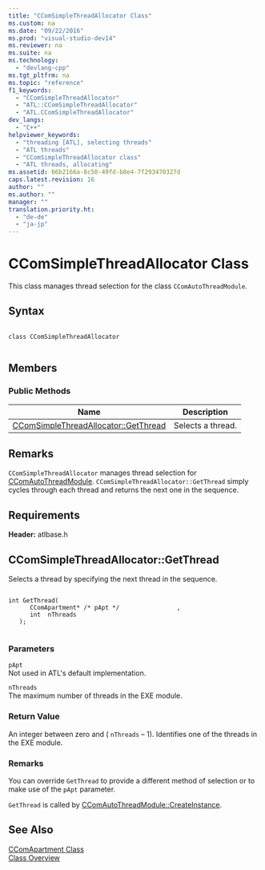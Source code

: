 ```yaml
---
title: "CComSimpleThreadAllocator Class"
ms.custom: na
ms.date: "09/22/2016"
ms.prod: "visual-studio-dev14"
ms.reviewer: na
ms.suite: na
ms.technology: 
  - "devlang-cpp"
ms.tgt_pltfrm: na
ms.topic: "reference"
f1_keywords: 
  - "CComSimpleThreadAllocator"
  - "ATL::CComSimpleThreadAllocator"
  - "ATL.CComSimpleThreadAllocator"
dev_langs: 
  - "C++"
helpviewer_keywords: 
  - "threading [ATL], selecting threads"
  - "ATL threads"
  - "CComSimpleThreadAllocator class"
  - "ATL threads, allocating"
ms.assetid: 66b2166a-8c50-49fd-b8e4-7f293470327d
caps.latest.revision: 16
author: ""
ms.author: ""
manager: ""
translation.priority.ht: 
  - "de-de"
  - "ja-jp"
---
```

# CComSimpleThreadAllocator Class
This class manages thread selection for the class `CComAutoThreadModule`.  
  
## Syntax  
  
```  
  
class CComSimpleThreadAllocator  
  
```  
  
## Members  
  
### Public Methods  
  
|Name|Description|  
|----------|-----------------|  
|[CComSimpleThreadAllocator::GetThread](../vs140/ccomsimplethreadallocator--getthread.md)|Selects a thread.|  
  
## Remarks  
 `CComSimpleThreadAllocator` manages thread selection for [CComAutoThreadModule](../vs140/ccomautothreadmodule-class.md). `CComSimpleThreadAllocator::GetThread` simply cycles through each thread and returns the next one in the sequence.  
  
## Requirements  
 **Header:** atlbase.h  
  
##  <a name="ccomsimplethreadallocator__getthread"></a>  CComSimpleThreadAllocator::GetThread  
 Selects a thread by specifying the next thread in the sequence.  
  
```  
  
int GetThread(  
      CComApartment* /* pApt */                ,  
      int  nThreads  
   );  
  
```  
  
### Parameters  
 `pApt`  
 Not used in ATL's default implementation.  
  
 `nThreads`  
 The maximum number of threads in the EXE module.  
  
### Return Value  
 An integer between zero and ( `nThreads` – 1). Identifies one of the threads in the EXE module.  
  
### Remarks  
 You can override `GetThread` to provide a different method of selection or to make use of the `pApt` parameter.  
  
 `GetThread` is called by [CComAutoThreadModule::CreateInstance](../vs140/ccomautothreadmodule--createinstance.md).  
  
## See Also  
 [CComApartment Class](../vs140/ccomapartment-class.md)   
 [Class Overview](../vs140/atl-class-overview.md)